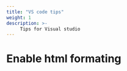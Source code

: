 ```yaml
---
title: "VS code tips"
weight: 1
description: >-
     Tips for Visual studio
---
```


# Enable html formating
